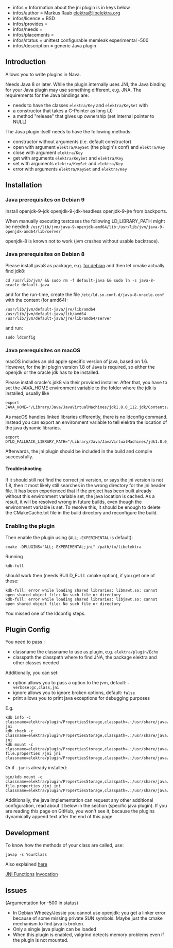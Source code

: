 - infos = Information about the jni plugin is in keys below
- infos/author = Markus Raab <elektra@libelektra.org>
- infos/licence = BSD
- infos/provides =
- infos/needs =
- infos/placements =
- infos/status = unittest configurable memleak experimental -500
- infos/description = generic Java plugin

## Introduction

Allows you to write plugins in Nava.

Needs Java 8 or later. While the plugin internally uses JNI, the Java
binding for your Java plugin may use something different, e.g. JNA.
The requirements for the Java bindings are:

- needs to have the classes `elektra/Key` and `elektra/KeySet` with
 - a constructor that takes a C-Pointer as long (J)
 - a method "release" that gives up ownership (set internal pointer to NULL)

The Java plugin itself needs to have the following methods:

- constructor without arguments (i.e. default constructor)
- open with argument `elektra/KeySet` (the plugin's conf) and `elektra/Key`
- close with argument `elektra/Key`
- get with arguments `elektra/KeySet` and `elektra/Key`
- set with arguments `elektra/KeySet` and `elektra/Key`
- error with arguments `elektra/KeySet` and `elektra/Key`

## Installation

### Java prerequisites on Debian 9

Install openjdk-9-jdk openjdk-9-jdk-headless openjdk-9-jre from backports.

When manually executing testcases the following LD_LIBRARY_PATH might be needed:
`/usr/lib/jvm/java-9-openjdk-amd64/lib:/usr/lib/jvm/java-9-openjdk-amd64/lib/server`

openjdk-8 is known not to work (jvm crashes without usable backtrace).


### Java prerequisites on Debian 8

Please install java8 as package, e.g.
[for debian](http://www.webupd8.org/2014/03/how-to-install-oracle-java-8-in-debian.html)
and then let cmake actually find jdk8:

    cd /usr/lib/jvm/ && sudo rm -f default-java && sudo ln -s java-8-oracle default-java

and for the run-time, create the file
`/etc/ld.so.conf.d/java-8-oracle.conf` with the content (for amd64):

    /usr/lib/jvm/default-java/jre/lib/amd64
    /usr/lib/jvm/default-java/lib/amd64
    /usr/lib/jvm/default-java/jre/lib/amd64/server

and run:

    sudo ldconfig

### Java prerequisites on macOS

macOS includes an old apple specific version of java, based on 1.6.
However, for the jni plugin version 1.8 of Java is required, so either the openjdk or the oracle jdk has to be installed.

Please install oracle's jdk8 via their provided installer.
After that, you have to set the JAVA_HOME environment variable to the folder where the jdk is installed, usually like

	export JAVA_HOME="/Library/Java/JavaVirtualMachines/jdk1.8.0_112.jdk/Contents/Home/"

As macOS handles linked libraries differently, there is no ldconfig command.
Instead you can export an environment variable to tell elektra the location of the java dynamic libraries.

	export DYLD_FALLBACK_LIBRARY_PATH="/Library/Java/JavaVirtualMachines/jdk1.8.0_112.jdk/Contents/Home/jre/lib:/Library/Java/JavaVirtualMachines/jdk1.8.0_112.jdk/Contents/Home/jre/lib/server/"

Afterwards, the jni plugin should be included in the build and compile successfully.

#### Troubleshooting

If it should still not find the correct jni version, or says the jni version is not 1.8, then it most likely still searches in the wrong directory for the jni header file.
It has been experienced that if the project has been built already without this environment variable set, the java location is cached.
As a result, it will be resolved wrong in future builds, even though the environment variable is set.
To resolve this, it should be enough to delete the CMakeCache.txt file in the build directory and reconfigure the build.

### Enabling the plugin
Then enable the plugin using (`ALL;-EXPERIMENTAL` is default):

    cmake -DPLUGINS="ALL;-EXPERIMENTAL;jni" /path/to/libelektra

Running

    kdb-full

should work then (needs BUILD_FULL cmake option), if you get one of these:

    kdb-full: error while loading shared libraries: libmawt.so: cannot open shared object file: No such file or directory
    kdb-full: error while loading shared libraries: libjawt.so: cannot open shared object file: No such file or directory

You missed one of the ldconfig steps.

## Plugin Config

You need to pass :
- classname the classname to use as plugin, e.g. `elektra/plugin/Echo`
- classpath the classpath where to find JNA, the package elektra and
  other classes needed

Additionally, you can set:

- option allows you to pass a option to the jvm, default: `-verbose:gc,class,jni`
- ignore allows you to ignore broken options, default: `false`
- print allows you to print java exceptions for debugging purposes

E.g.

    kdb info -c classname=elektra/plugin/PropertiesStorage,classpath=.:/usr/share/java/jna.jar:/usr/lib/java:/path/to/libelektra/src/bindings/jna,print= jni
    kdb check -c classname=elektra/plugin/PropertiesStorage,classpath=.:/usr/share/java/jna.jar:/usr/lib/java:/path/to/libelektra/src/bindings/jna,print= jni
    kdb mount -c classname=elektra/plugin/PropertiesStorage,classpath=.:/usr/share/java/jna.jar:/usr/lib/java:/path/to/src/bindings/jna,print= file.properties /jni jni classname=elektra/plugin/PropertiesStorage,classpath=.:/usr/share/java/jna.jar:/usr/lib/java:/path/to/libelektra/src/bindings/jna,print=

Or if `.jar` is already installed:

    bin/kdb mount -c classname=elektra/plugin/PropertiesStorage,classpath=.:/usr/share/java/jna.jar:/usr/share/java/elektra.jar,print= file.properties /jni jni classname=elektra/plugin/PropertiesStorage,classpath=.:/usr/share/java/jna.jar:/usr/share/java/elektra.jar,print=

Additionally, the java implementation can request any other additional
configuration, read about it below in the section (specific java plugin).
If you are reading this page on GitHub, you won't see it, because the
plugins dynamically append text after the end of this page.

## Development

To know how the methods of your class are called, use:

    javap -s YourClass

Also explained
[here](https://docs.oracle.com/javase/7/docs/technotes/guides/jni/spec/types.html#wp15773)

[JNI Functions](https://docs.oracle.com/javase/7/docs/technotes/guides/jni/spec/functions.html)
[Invocation](https://docs.oracle.com/javase/7/docs/technotes/guides/jni/spec/invocation.html)

## Issues

(Argumentation for -500 in status)

- In Debian Wheezy/Jessie you cannot use openjdk:
  you get a linker error because of some missing private SUN symbols.
  Maybe just the cmake mechanism to find java is broken.
- Only a single java plugin can be loaded
- When this plugin is enabled, valgrind detects memory problems even if
  the plugin is not mounted.

